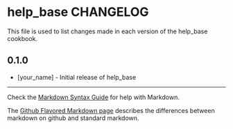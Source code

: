 help_base CHANGELOG
===================

This file is used to list changes made in each version of the help_base cookbook.

0.1.0
-----
- [your_name] - Initial release of help_base

- - -
Check the [Markdown Syntax Guide](http://daringfireball.net/projects/markdown/syntax) for help with Markdown.

The [Github Flavored Markdown page](http://github.github.com/github-flavored-markdown/) describes the differences between markdown on github and standard markdown.
